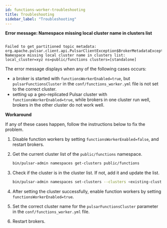 ```yaml
---
id: functions-worker-troubleshooting
title: Troubleshooting
sidebar_label: "Troubleshooting"
---
```


**Error message: Namespace missing local cluster name in clusters list**

```text

Failed to get partitioned topic metadata: org.apache.pulsar.client.api.PulsarClientException$BrokerMetadataException: Namespace missing local cluster name in clusters list: local_cluster=xyz ns=public/functions clusters=[standalone]

```

The error message displays when any of the following cases occurs:
- a broker is started with `functionsWorkerEnabled=true`, but `pulsarFunctionsCluster` in the `conf/functions_worker.yml` file is not set to the correct cluster.
- setting up a geo-replicated Pulsar cluster with `functionsWorkerEnabled=true`, while brokers in one cluster run well, brokers in the other cluster do not work well.

**Workaround**

If any of these cases happen, follow the instructions below to fix the problem.

1. Disable function workers by setting `functionsWorkerEnabled=false`, and restart brokers.

2. Get the current cluster list of the `public/functions` namespace.

   ```bash
   bin/pulsar-admin namespaces get-clusters public/functions
   ```

3. Check if the cluster is in the cluster list. If not, add it and update the list.

   ```bash
   bin/pulsar-admin namespaces set-clusters --clusters <existing-clusters>,<new-cluster> public/functions
   ```

4. After setting the cluster successfully, enable function workers by setting `functionsWorkerEnabled=true`. 

5. Set the correct cluster name for the `pulsarFunctionsCluster` parameter in the `conf/functions_worker.yml` file.

6. Restart brokers. 
